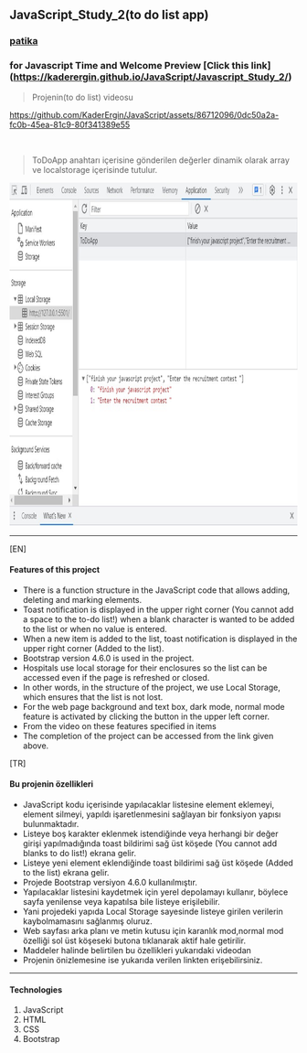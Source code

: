 ## JavaScript_Study_2(to do list app)

### [patika](https://academy.patika.dev/tr/profile)
### for Javascript Time and Welcome Preview [Click this link] (https://kaderergin.github.io/JavaScript/Javascript_Study_2/) 

> Projenin(to do list) videosu

https://github.com/KaderErgin/JavaScript/assets/86712096/0dc50a2a-fc0b-45ea-81c9-80f341389e55

<br>

> ToDoApp anahtarı içerisine gönderilen değerler dinamik olarak array ve localstorage içerisinde tutulur.

 <img src="img/to_do_ss.jpg"  width="750ox" height="600px"> 
<hr>

[EN] <br>

#### Features of this project
* There is a function structure in the JavaScript code that allows adding, deleting and marking elements.
* Toast notification is displayed in the upper right corner (You cannot add a space to the to-do list!) when a blank character is wanted to be added to the list or when no value is entered.
* When a new item is added to the list, toast notification is displayed in the upper right corner (Added to the list).
* Bootstrap version 4.6.0 is used in the project.
* Hospitals use local storage for their enclosures so the list can be accessed even if the page is refreshed or closed.
* In other words, in the structure of the project, we use Local Storage, which ensures that the list is not lost.
* For the web page background and text box, dark mode, normal mode feature is activated by clicking the button in the upper left corner.
* From the video on these features specified in items
* The completion of the project can be accessed from the link given above.

[TR] <br>

#### Bu projenin özellikleri
* JavaScript kodu içerisinde yapılacaklar listesine element eklemeyi, element silmeyi, yapıldı işaretlenmesini sağlayan bir fonksiyon yapısı bulunmaktadır.
* Listeye boş karakter eklenmek istendiğinde veya herhangi bir değer girişi yapılmadığında toast bildirimi sağ üst köşede (You cannot add blanks to do list!) ekrana gelir.
* Listeye yeni element eklendiğinde toast bildirimi sağ üst köşede (Added to the list) ekrana gelir.
* Projede Bootstrap versiyon 4.6.0 kullanılmıştır.
* Yapılacaklar listesini kaydetmek için yerel depolamayı kullanır, böylece sayfa yenilense veya kapatılsa bile listeye erişilebilir.
* Yani projedeki yapıda Local Storage sayesinde listeye girilen verilerin kaybolmamasını sağlanmış oluruz.
* Web sayfası arka planı ve metin kutusu için karanlık mod,normal mod özelliği sol üst köşeseki butona tıklanarak aktif hale getirilir.
* Maddeler halinde belirtilen bu özellikleri yukarıdaki videodan
* Projenin önizlemesine ise yukarıda verilen linkten erişebilirsiniz.
<hr>

#### Technologies
1. JavaScript
1. HTML
1. CSS
1. Bootstrap
